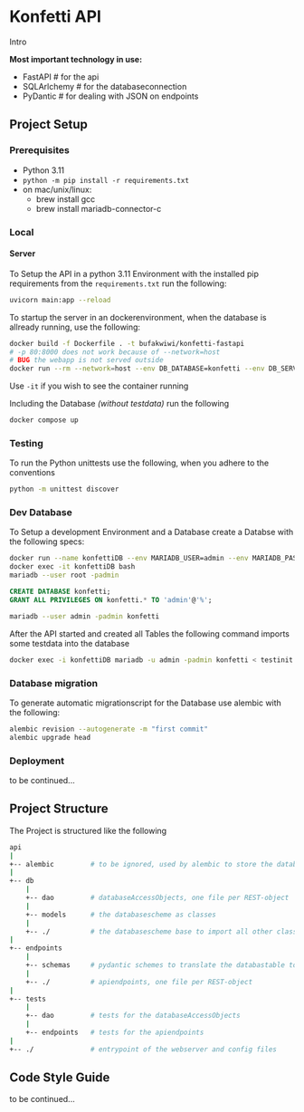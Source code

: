 # Konfetti API

Intro

**Most important technology in use:**

- FastAPI # for the api
- SQLArlchemy # for the databaseconnection
- PyDantic # for dealing with JSON on endpoints

## Project Setup

### Prerequisites

- Python 3.11
- `python -m pip install -r requirements.txt`
- on mac/unix/linux:
  - brew install gcc
  - brew install mariadb-connector-c

### Local

#### Server

To Setup the API in a python 3.11 Environment with the installed pip requirements from the `requirements.txt` run the following:

```sh
uvicorn main:app --reload
```

To startup the server in an dockerenvironment, when the database is allready running, use the following:

```sh
docker build -f Dockerfile . -t bufakwiwi/konfetti-fastapi
# -p 80:8000 does not work because of --network=host
# BUG the webapp is not served outside
docker run --rm --network=host --env DB_DATABASE=konfetti --env DB_SERVER=host.docker.internal --env DB_PORT=3306 --env DB_USER=admin --env DB_PASSWORD=admin --env APP_NAME=konfetti --env APP_VERSION=v0.9 --env JWT_SECRET=9418175b967de68122e2cce3b7a02ac54f01d0d683b901dbec9bec4b097a236d --name konfettiFastAPI bufakwiwi/konfetti-fastapi
```

Use `-it` if you wish to see the container running

Including the Database _(without testdata)_ run the following

```sh
docker compose up
```

### Testing

To run the Python unittests use the following, when you adhere to the conventions

```sh
python -m unittest discover
```

### Dev Database

To Setup a development Environment and a Database create a Databse with the following specs:

```sh
docker run --name konfettiDB --env MARIADB_USER=admin --env MARIADB_PASSWORD=admin --env MARIADB_ROOT_PASSWORD=admin -p 3306:3306  mariadb:latest
docker exec -it konfettiDB bash
mariadb --user root -padmin
```

```sql
CREATE DATABASE konfetti;
GRANT ALL PRIVILEGES ON konfetti.* TO 'admin'@'%';
```

```sh
mariadb --user admin -padmin konfetti
```

After the API started and created all Tables the following command imports some testdata into the database

```sh
docker exec -i konfettiDB mariadb -u admin -padmin konfetti < testinit.sql
```

### Database migration

To generate automatic migrationscript for the Database use alembic with the following:

```sh
alembic revision --autogenerate -m "first commit"
alembic upgrade head
```

### Deployment

to be continued...

## Project Structure

The Project is structured like the following

```sh
api
|
+-- alembic         # to be ignored, used by alembic to store the database migration scripts
|
+-- db
    |
    +-- dao         # databaseAccessObjects, one file per REST-object
    |
    +-- models      # the databasescheme as classes
    |
    +-- ./          # the databasescheme base to import all other classes/tables
|
+-- endpoints
    |
    +-- schemas     # pydantic schemes to translate the databastable to the api representation
    |
    +-- ./          # apiendpoints, one file per REST-object
|
+-- tests
    |
    +-- dao         # tests for the databaseAccessObjects
    |
    +-- endpoints   # tests for the apiendpoints
|
+-- ./              # entrypoint of the webserver and config files
```

## Code Style Guide

to be continued...
